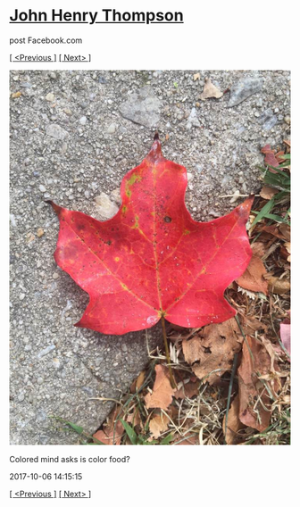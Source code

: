 # [John Henry Thompson](../README.md)
post Facebook.com

[[ <Previous ]](2017-10-06-3.md) [[ Next> ]](2017-10-06-5.md)

[![](../media/2017-10-06/Timeline-Photos-Colored-mind-asks-is-color-food.jpg)](../README.md)

Colored mind asks is color food?

2017-10-06 14:15:15

[[ <Previous ]](2017-10-06-3.md) [[ Next> ]](2017-10-06-5.md)